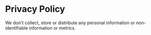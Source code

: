 #  Privacy Policy

We don't collect, store or distribute any personal information or non-identifiable information or metrics.
